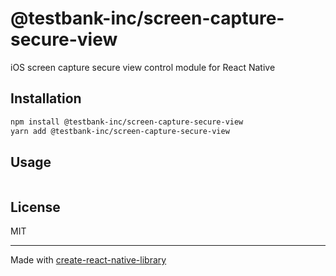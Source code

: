 # @testbank-inc/screen-capture-secure-view

iOS screen capture secure view control module for React Native

## Installation

```sh
npm install @testbank-inc/screen-capture-secure-view
yarn add @testbank-inc/screen-capture-secure-view
```

## Usage

```js
```

## License

MIT

---

Made with [create-react-native-library](https://github.com/callstack/react-native-builder-bob)
